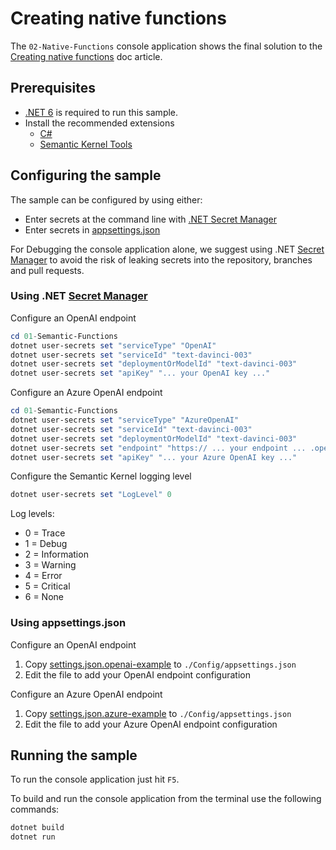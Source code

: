 # Creating native functions

The `02-Native-Functions` console application shows the final solution to the [Creating native functions](https://learn.microsoft.com/en-us/semantic-kernel/ai-orchestration/native-functions) doc article.

## Prerequisites

- [.NET 6](https://dotnet.microsoft.com/download/dotnet/6.0) is required to run this sample.
- Install the recommended extensions
  - [C#](https://marketplace.visualstudio.com/items?itemName=ms-dotnettools.csharp)
  - [Semantic Kernel Tools](https://marketplace.visualstudio.com/items?itemName=ms-semantic-kernel.semantic-kernel)

## Configuring the sample

The sample can be configured by using either:

- Enter secrets at the command line with [.NET Secret Manager](#using-net-secret-manager)
- Enter secrets in [appsettings.json](#using-appsettingsjson)

For Debugging the console application alone, we suggest using .NET [Secret Manager](https://learn.microsoft.com/en-us/aspnet/core/security/app-secrets) to avoid the risk of leaking secrets into the repository, branches and pull requests.

### Using .NET [Secret Manager](https://learn.microsoft.com/en-us/aspnet/core/security/app-secrets)

Configure an OpenAI endpoint

```powershell
cd 01-Semantic-Functions
dotnet user-secrets set "serviceType" "OpenAI"
dotnet user-secrets set "serviceId" "text-davinci-003"
dotnet user-secrets set "deploymentOrModelId" "text-davinci-003"
dotnet user-secrets set "apiKey" "... your OpenAI key ..."
```

Configure an Azure OpenAI endpoint

```powershell
cd 01-Semantic-Functions
dotnet user-secrets set "serviceType" "AzureOpenAI"
dotnet user-secrets set "serviceId" "text-davinci-003"
dotnet user-secrets set "deploymentOrModelId" "text-davinci-003"
dotnet user-secrets set "endpoint" "https:// ... your endpoint ... .openai.azure.com/"
dotnet user-secrets set "apiKey" "... your Azure OpenAI key ..."
```

Configure the Semantic Kernel logging level

```powershell
dotnet user-secrets set "LogLevel" 0
```

Log levels:

- 0 = Trace
- 1 = Debug
- 2 = Information
- 3 = Warning
- 4 = Error
- 5 = Critical
- 6 = None

### Using appsettings.json

Configure an OpenAI endpoint

1. Copy [settings.json.openai-example](./config/appsettings.json.openai-example) to `./Config/appsettings.json`
1. Edit the file to add your OpenAI endpoint configuration

Configure an Azure OpenAI endpoint

1. Copy [settings.json.azure-example](./config/appsettings.json.azure-example) to `./Config/appsettings.json`
1. Edit the file to add your Azure OpenAI endpoint configuration

## Running the sample

To run the console application just hit `F5`.

To build and run the console application from the terminal use the following commands:

```powershell
dotnet build
dotnet run
```
